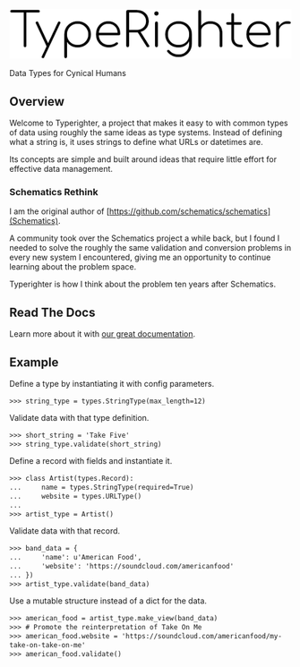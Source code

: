 ![Typerighter](art/logo.png)

Data Types for Cynical Humans

## Overview

Welcome to Typerighter, a project that makes it easy to with common types of
data using roughly the same ideas as type systems. Instead of defining what a
string is, it uses strings to define what URLs or datetimes are.

Its concepts are simple and built around ideas that require little effort for
effective data management.

### Schematics Rethink

I am the original author of [https://github.com/schematics/schematics](Schematics).

A community took over the Schematics project a while back, but I found I needed to solve the roughly the same validation and conversion problems in every new system I encountered, giving me an opportunity to continue learning about the problem space.

Typerighter is how I think about the problem ten years after Schematics.

## Read The Docs

Learn more about it with [our great documentation](https://typerighter.readthedocs.io/en/latest/).

## Example

Define a type by instantiating it with config parameters.

```
>>> string_type = types.StringType(max_length=12)
```

Validate data with that type definition.

```
>>> short_string = 'Take Five'
>>> string_type.validate(short_string)
```

Define a record with fields and instantiate it.

```
>>> class Artist(types.Record):
...     name = types.StringType(required=True)
...     website = types.URLType()
...
>>> artist_type = Artist()
```

Validate data with that record.

```
>>> band_data = {
...     'name': u'American Food',
...     'website': 'https://soundcloud.com/americanfood'
... })
>>> artist_type.validate(band_data)
```

Use a mutable structure instead of a dict for the data.

```
>>> american_food = artist_type.make_view(band_data)
>>> # Promote the reinterpretation of Take On Me
>>> american_food.website = 'https://soundcloud.com/americanfood/my-take-on-take-on-me'
>>> american_food.validate()
```

